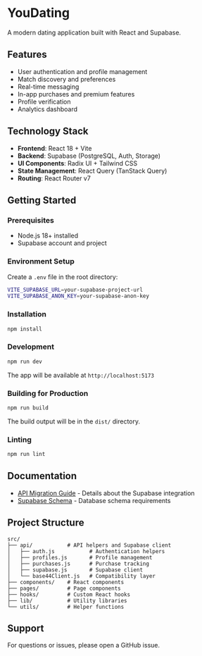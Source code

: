 # YouDating

A modern dating application built with React and Supabase.

## Features

- User authentication and profile management
- Match discovery and preferences
- Real-time messaging
- In-app purchases and premium features
- Profile verification
- Analytics dashboard

## Technology Stack

- **Frontend**: React 18 + Vite
- **Backend**: Supabase (PostgreSQL, Auth, Storage)
- **UI Components**: Radix UI + Tailwind CSS
- **State Management**: React Query (TanStack Query)
- **Routing**: React Router v7

## Getting Started

### Prerequisites

- Node.js 18+ installed
- Supabase account and project

### Environment Setup

Create a `.env` file in the root directory:

```bash
VITE_SUPABASE_URL=your-supabase-project-url
VITE_SUPABASE_ANON_KEY=your-supabase-anon-key
```

### Installation

```bash
npm install
```

### Development

```bash
npm run dev
```

The app will be available at `http://localhost:5173`

### Building for Production

```bash
npm run build
```

The build output will be in the `dist/` directory.

### Linting

```bash
npm run lint
```

## Documentation

- [API Migration Guide](docs/API_MIGRATION.md) - Details about the Supabase integration
- [Supabase Schema](docs/API_MIGRATION.md#supabase-schema-requirements) - Database schema requirements

## Project Structure

```
src/
├── api/           # API helpers and Supabase client
│   ├── auth.js           # Authentication helpers
│   ├── profiles.js       # Profile management
│   ├── purchases.js      # Purchase tracking
│   ├── supabase.js       # Supabase client
│   └── base44Client.js   # Compatibility layer
├── components/    # React components
├── pages/         # Page components
├── hooks/         # Custom React hooks
├── lib/           # Utility libraries
└── utils/         # Helper functions
```

## Support

For questions or issues, please open a GitHub issue.
